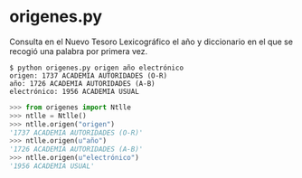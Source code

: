 origenes.py
===========

Consulta en el Nuevo Tesoro Lexicográfico el año y diccionario en el que se recogió una palabra por primera vez.

```
$ python origenes.py origen año electrónico
origen: 1737 ACADEMIA AUTORIDADES (O-R)
año: 1726 ACADEMIA AUTORIDADES (A-B)
electrónico: 1956 ACADEMIA USUAL
```

```python
>>> from origenes import Ntlle
>>> ntlle = Ntlle()
>>> ntlle.origen("origen")
'1737 ACADEMIA AUTORIDADES (O-R)'
>>> ntlle.origen(u"año")
'1726 ACADEMIA AUTORIDADES (A-B)'
>>> ntlle.origen(u"electrónico")
'1956 ACADEMIA USUAL'
```
